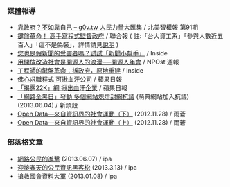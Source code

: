 ### 媒體報導
* [靠政府？不如靠自己 – g0v.tw 人民力量大匯集](http://www.naipo.com/portals/1/web_tw/Knowledge_Center/Editorial/publish-102.htm) / 北美智權報 第91期
* [鍵盤革命！ 高手寫程式監督政府](http://udn.com/NEWS/NATIONAL/NAT5/8108263.shtml) / 聯合報 ( 註:「台大資工系」「參與人數近五百人」「這不是偽裝」，詳情請見[說明](https://www.facebook.com/photo.php?fbid=10151869138785668) )
* [您也是假新聞的受害者嗎？試試「新聞小幫手」](http://www.inside.com.tw/2013/08/20/chrome-extension-newshelper) / Inside
* [用開放改造社會是開源人的浪漫──開源人年會](http://npost.tw/archives/1860) / NPOst 週報
* [工程師的鍵盤革命：拆政府，原地重建](http://www.inside.com.tw/2013/08/05/coscup-2013-coders-keyboard-revolution) / Inside
* [佛心求職程式 可揪血汗公司](http://www.appledaily.com.tw/appledaily/article/headline/20130414/34951484/) / 蘋果日報
* [「揭露22K」網 揪出血汗企業](http://www.appledaily.com.tw/appledaily/article/headline/20130129/34800790/) / 蘋果日報
* [「網路全黑日」發動 多個網站熄燈封網抗議](http://newtalk.tw/news/2013/06/04/37027.html) (萌典網站加入抗議) (2013.06.04) / 新頭殼
* [Open Data—來自資訊界的社會運動（下）](http://www.thinkingtaiwan.com/public/articles/view/318) (2012.11.28) / 雨蒼
* [Open Data—來自資訊界的社會運動（上）](http://www.thinkingtaiwan.com/articles/view/314) (2012.11.28) / 雨蒼


### 部落格文章
* [網路公民的進擊](http://ipaway.org/?p=2679) (2013.06.07) / ipa
* [迎接春天的公民資訊黑客松](http://ipaway.org/?p=2518) (2013.3.13) / ipa
* [搶救國會資料大軍](http://ipaway.org/?p=2334) (2013.01.08) / ipa

